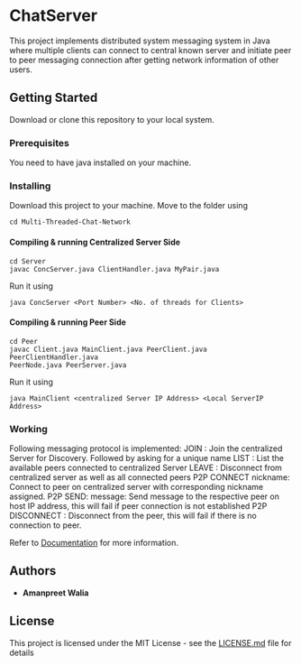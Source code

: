 # ChatServer
This project implements distributed system messaging system in Java where multiple clients can connect to central known server and initiate peer to peer messaging connection after getting network information of other users.

## Getting Started
Download or clone this repository to your local system.
### Prerequisites
You need to have java installed on your machine.
### Installing
Download this project to your machine.
Move to the folder using
```
cd Multi-Threaded-Chat-Network
```
#### Compiling & running Centralized Server Side
```
cd Server
javac ConcServer.java ClientHandler.java MyPair.java

```
Run it using
```
java ConcServer <Port Number> <No. of threads for Clients>
```
#### Compiling & running Peer Side

```
cd Peer
javac Client.java MainClient.java PeerClient.java PeerClientHandler.java
PeerNode.java PeerServer.java
```
Run it using
```
java MainClient <centralized Server IP Address> <Local ServerIP Address>
```

### Working

Following messaging protocol is implemented:
JOIN : Join the centralized Server for Discovery. Followed by asking for a unique name
LIST : List the available peers connected to centralized Server
LEAVE : Disconnect from centralized server as well as all connected peers
P2P CONNECT nickname: Connect to peer on centralized server with corresponding nickname assigned.
P2P SEND<HOST IP ADRESS>: message: Send message to the respective peer on host IP address, this will fail
if peer connection is not established
P2P DISCONNECT <HOST IP ADRESS>: Disconnect from the peer, this will fail if there is no connection to peer.

Refer to [Documentation](Report.pdf) for more information.
## Authors
* **Amanpreet Walia** 
## License

This project is licensed under the MIT License - see the [LICENSE.md](LICENSE.md) file for details

